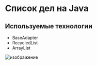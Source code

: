 # Список дел на Java

## Используемые технологии
* BaseAdapter
* RecycledList
* ArrayList

![изображение](https://user-images.githubusercontent.com/6175334/142582443-044bdf16-a448-40fa-bc80-2e8d7224402c.png)
